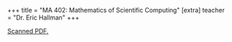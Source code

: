 +++
title = "MA 402: Mathematics of Scientific Computing"
[extra]
teacher = "Dr. Eric Hallman"
+++

[Scanned PDF.](https://drive.google.com/file/d/1bYWLiDqquGahyx7AxLlX7btJXO3ln82j/view)
